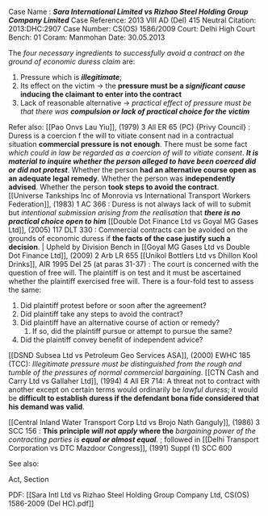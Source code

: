 Case Name : ***Sara International Limited vs Rizhao Steel Holding Group Company Limited***
Case Reference: 2013 VIII AD (Del) 415
Neutral Citation: 2013:DHC:2907
Case Number:  CS(OS) 1586/2009
Court: Delhi High Court
Bench: 01
Coram: Manmohan
Date: 30.05.2013

The *four necessary ingredients to successfully avoid a contract on the ground of economic duress claim* are:
1. Pressure which is ***illegitimate***;
2. Its effect on the victim → the **pressure must be a *significant cause* inducing the claimant to enter into the contract**
3. Lack of reasonable alternative → *practical effect of pressure must be that there was **compulsion or lack of practical choice for the victim*** 

Refer also:
[[Pao Onvs Lau Yiu]], (1979) 3 All ER 65 (PC) {Privy Council} : Duress is a coercion f the will to vitiate consent nad in a contractual situation **commercial pressure is not enough**. There must be some fact *which could in law be regarded as a coercion of will to vitiate consent*. ***It is material to inquire whether the person alleged to have been coerced did or did not protest***. Whether the person **had an alternative course open as an adequate legal remedy**. Whether the person was **independently advised**. Whether the person **took steps to avoid the contract**.  
[[Universe Tankships Inc of Monrovia vs International Transport Workers Federation]], (1983) 1 AC 366 : Duress is not always lack of will to submit but *intentional submission arising from the realisation* that ***there is no practical choice open to him***
[[Double Dot Finance Ltd vs Goyal MG Gases Ltd]], (2005) 117 DLT 330 : Commercial contracts can be avoided on the grounds of economic duress if **the facts of the case justify such a decision**. | Upheld by Division Bench in [[Goyal MG Gases Ltd vs Double Dot Finance Ltd]], (2009) 2 Arb LR 655
[[Unikol Bottlers Ltd vs Dhillon Kool Drinks]], AIR 1995 Del 25 (at paras 31-37) : The court is concerned with the question of free will. The plaintiff is on test and it must be ascertained whether the plaintiff exercised free will. There is a four-fold test to assess the same:
1. Did plaintiff protest before or soon after the agreement?
2. Did plaintiff take any steps to avoid the contract?
3. Did plaintiff have an alternative course of action or remedy?
	1. If so, did the plaintiff pursue or attempt to pursue the same?
4. Did the plaintiff convey benefit of independent advice? 

[[DSND Subsea Ltd vs Petroleum Geo Services ASA]], (2000) EWHC 185 (TCC): *Illegitimate pressure must be distinguished from the rough and tumble of the pressures of normal commercial bargaining*.
[[CTN Cash and Carry Ltd vs Gallaher Ltd]], (1994) 4 All ER 714: A threat not to contract with another except on certain terms would ordinarily be *lawful duress*; it would be **difficult to establish duress if the defendant bona fide considered that his demand was valid**.

[[Central Inland Water Transport Corp Ltd vs Brojo Nath Ganguly]], (1986) 3 SCC 156 : **This principle *will not apply* where the** *bargaining power of the contracting parties is **equal or almost equal***.  ; followed in [[Delhi Transport Corporation vs DTC Mazdoor Congress]], (1991) Suppl (1) SCC 600

See also:
 
Act, Section

PDF:
[[Sara Intl Ltd vs Rizhao Steel Holding Group Company Ltd, CS(OS) 1586-2009 (Del HC).pdf]]